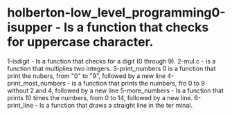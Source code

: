 # holberton-low_level_programming0-isupper - Is a function that checks for uppercase character.
1-isdigit - Is a function that checks for a digit (0 through 9).
2-mul.c - is a function that multiplies two integers.
3-print_numbers 0 is a function that print the nubers, from "0" to "9", followed by a new line
4-print_most_numbers - is a function that prints the numbers, fro 0 to 9 without 2 and 4, followed by a new line
5-more_numbers - Is a function that prints 10 times the numbers, from 0 to 14, followed by a new line.
6-print_line - Is a function that draws a straight line in the ter minal.
